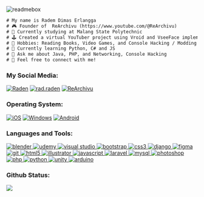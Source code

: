 ![readmebox](https://github.com/RadenDimasErlangga21/RadenDimasErlangga21/assets/70926476/b578ca52-5825-432a-9cc9-df9b74294bd3)

```diff
# My name is Radem Dimas Erlangga 
# 🎮 Founder of  ReArchivu (https://www.youtube.com/@ReArchivu)
# 🔭 Currently studying at Malang State Polytechnic
# 🕹️ Created a virtual YouTuber project using Vroid and VseeFace implementation at (https://www.youtube.com/c/Dekkuden)
# 🎲 Hobbies: Reading Books, Video Games, and Console Hacking / Modding
# 🌱 Currently learning Python, C# and JS
# 💬 Ask me about Java, PHP, and Networking, Console Hacking
# 🌠 Feel free to connect with me!
``` 

<h3 align="left">My Social Media:</h3>
<p align="left">
<a href="https://www.linkedin.com/in/raden-dimas-erlangga-64268b179/" target="_blank"><img src="https://img.shields.io/badge/LinkedIn-0077B5?style=for-the-badge&logo=linkedin&logoColor=white" alt="Raden" /></a>
<a href="https://www.instagram.com/rad.raden/" target="_blank"><img src="https://img.shields.io/badge/Instagram-E4405F?style=for-the-badge&logo=instagram&logoColor=white" alt="rad.raden"/></a>
<a href="https://www.youtube.com/@ReArchivu" target="_blank"><img src="https://img.shields.io/badge/YouTube-FF0000?style=for-the-badge&logo=youtube&logoColor=white" alt="ReArchivu"/></a>
</p>

<h3 align="left">Operating System:</h3>
<p align="left">
<a href="https://www.apple.com/id/ios/ios-15/" target="_blank"><img src="https://img.shields.io/badge/iOS-000000?style=for-the-badge&logo=ios&logoColor=white" alt="iOS" /></a>
<a href="https://www.microsoft.com/en-us/windows" target="_blank"><img src="https://img.shields.io/badge/Windows-0078D6?style=for-the-badge&logo=windows&logoColor=white" alt="Windows" /></a>
<a href="https://www.android.com/intl/id_id/" target="_blank"><img src="https://img.shields.io/badge/Android-3DDC84?style=for-the-badge&logo=android&logoColor=white" alt="Android" /></a></p>

  <h3 align="left">Languages and Tools:</h3>
  <p align="left">
    <a href="https://www.blender.org/" target="_blank" rel="noreferrer">
      <img src="https://img.shields.io/badge/blender-%23F5792A.svg?style=for-the-badge&logo=blender&logoColor=white" alt="blender" />
    </a>
    <a href="https://www.udemy.com/" target="_blank" rel="noreferrer">
      <img src="https://img.shields.io/badge/Udemy-EC5252?style=for-the-badge&logo=Udemy&logoColor=white" alt="udemy" />
    </a>
    <a href="https://code.visualstudio.com/" target="_blank" rel="noreferrer">
      <img src="https://img.shields.io/badge/Visual_Studio-5C2D91?style=for-the-badge&logo=visual%20studio&logoColor=white" alt="visual studio" />
    </a>
    <a href="https://getbootstrap.com" target="_blank" rel="noreferrer">
      <img src="https://img.shields.io/badge/Bootstrap-563D7C?style=for-the-badge&logo=bootstrap&logoColor=white" alt="bootstrap" />
    </a>
    <a href="https://www.w3schools.com/css/" target="_blank" rel="noreferrer">
      <img src="https://img.shields.io/badge/CSS-239120?&style=for-the-badge&logo=css3&logoColor=white" alt="css3" />
    </a>
    <a href="https://www.djangoproject.com/" target="_blank" rel="noreferrer">
      <img src="https://img.shields.io/badge/Django-092E20?style=for-the-badge&logo=django&logoColor=white" alt="django" />
    </a>
    <a href="https://www.figma.com/" target="_blank" rel="noreferrer">
      <img src="https://img.shields.io/badge/Figma-F24E1E?style=for-the-badge&logo=figma&logoColor=white" alt="figma" />
    </a>
    <a href="https://git-scm.com/" target="_blank" rel="noreferrer">
      <img src="https://img.shields.io/badge/GIT-E44C30?style=for-the-badge&logo=git&logoColor=white" alt="git" />
    </a>
    <a href="https://www.w3.org/html/" target="_blank" rel="noreferrer">
      <img src="https://img.shields.io/badge/HTML5-E34F26?style=for-the-badge&logo=html5&logoColor=white" alt="html5" />
    </a>
    <a href="https://www.adobe.com/in/products/illustrator.html" target="_blank" rel="noreferrer">
      <img src="https://img.shields.io/badge/Adobe%20Illustrator-FF9A00?style=for-the-badge&logo=adobe%20illustrator&logoColor=white" alt="illustrator" />
    </a>
    <a href="https://developer.mozilla.org/en-US/docs/Web/JavaScript" target="_blank" rel="noreferrer">
      <img src="https://img.shields.io/badge/JavaScript-F7DF1E?style=for-the-badge&logo=javascript&logoColor=black" alt="javascript" />
    </a>
    <a href="https://laravel.com/" target="_blank" rel="noreferrer">
      <img src="https://img.shields.io/badge/Laravel-FF2D20?style=for-the-badge&logo=laravel&logoColor=white" alt="laravel" />
    </a>
    <a href="https://www.mysql.com/" target="_blank" rel="noreferrer">
      <img src="https://img.shields.io/badge/MySQL-00000F?style=for-the-badge&logo=mysql&logoColor=white" alt="mysql" />
    </a>
    <a href="https://www.photoshop.com/en" target="_blank" rel="noreferrer">
      <img src="https://img.shields.io/badge/Adobe%20Photoshop-31A8FF?style=for-the-badge&logo=Adobe%20Photoshop&logoColor=black" alt="photoshop" />
    </a>
    <a href="https://www.php.net" target="_blank" rel="noreferrer">
      <img src="https://img.shields.io/badge/PHP-777BB4?style=for-the-badge&logo=php&logoColor=white" alt="php" />
    </a>
    <a href="https://www.python.org" target="_blank" rel="noreferrer">
      <img src="https://img.shields.io/badge/Python-3776AB?style=for-the-badge&logo=python&logoColor=white" alt="python" />
    </a>
    <a href="https://unity.com/" target="_blank" rel="noreferrer">
      <img src="https://img.shields.io/badge/Unity-100000?style=for-the-badge&logo=unity&logoColor=white" alt="unity" />
    </a>
    <a href="https://www.arduino.cc/" target="_blank" rel="noreferrer">
      <img src="https://img.shields.io/badge/Arduino-00979D?style=for-the-badge&logo=Arduino&logoColor=white" alt="arduino" />
    </a>
  </p>
  
<h3 align="left"> Github Status:</h3>
<img src="https://github-readme-stats.vercel.app/api/top-langs/?username=RadenDimasErlangga21&layout=compact&theme=tokyonight" /> </p>

